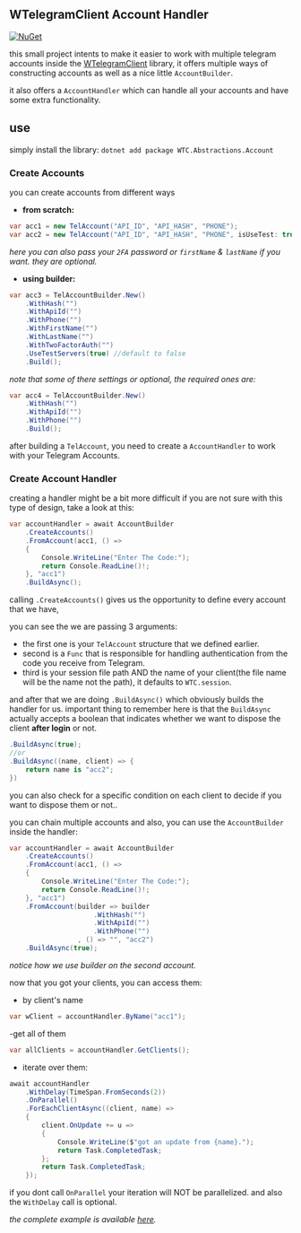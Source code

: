 ## WTelegramClient Account Handler
[![NuGet](https://img.shields.io/nuget/v/WTC.Abstractions.Account)](https://www.nuget.org/packages/WTC.Abstractions.Account)

this small project intents to make it easier to work with multiple telegram accounts inside the [WTelegramClient](https://github.com/wiz0u/WTelegramClient) library, it offers multiple ways of constructing accounts as well as a nice little `AccountBuilder`.

it also offers a `AccountHandler` which can handle all your accounts and have some extra functionality.

## use

simply install the library: `dotnet add package WTC.Abstractions.Account`

### Create Accounts

you can create accounts from different ways

- **from scratch:**
```csharp
var acc1 = new TelAccount("API_ID", "API_HASH", "PHONE");
var acc2 = new TelAccount("API_ID", "API_HASH", "PHONE", isUseTest: true);
```
*here you can also pass your `2FA` password or `firstName` & `lastName` if you want. they are optional.*

- **using builder:**

```csharp
var acc3 = TelAccountBuilder.New()
    .WithHash("")
    .WithApiId("")
    .WithPhone("")
    .WithFirstName("")
    .WithLastName("")
    .WithTwoFactorAuth("")
    .UseTestServers(true) //default to false
    .Build();
```
*note that some of there settings or optional, the required ones are:*
```csharp
var acc4 = TelAccountBuilder.New()
    .WithHash("")
    .WithApiId("")
    .WithPhone("")
    .Build();
```

after building a `TelAccount`, you need to create a `AccountHandler` to work with your Telegram Accounts.

### Create Account Handler

creating a handler might be a bit more difficult if you are not sure with this type of design, take a look at this:

```csharp
var accountHandler = await AccountBuilder
    .CreateAccounts()
    .FromAccount(acc1, () =>
    {
        Console.WriteLine("Enter The Code:");
        return Console.ReadLine()!;
    }, "acc1")
    .BuildAsync();
```

calling `.CreateAccounts()` gives us the opportunity to define every account that we have,

you can see the we are passing 3 arguments:
- the first one is your `TelAccount` structure that we defined earlier.
- second is a `Func` that is responsible for handling authentication from the code you receive from Telegram.
- third is your session file path AND the name of your client(the file name will be the name not the path), it defaults to `WTC.session`.

and after that we are doing `.BuildAsync()` which obviously builds the handler for us.
important thing to remember here is that the `BuildAsync` actually accepts a boolean that indicates whether we want to dispose the client **after login** or not.

```csharp
.BuildAsync(true);
//or
.BuildAsync((name, client) => {
    return name is "acc2";
})
```
you can also check for a specific condition on each client to decide if you want to dispose them or not..

you can chain multiple accounts and also, you can use the `AccountBuilder` inside the handler:

```csharp
var accountHandler = await AccountBuilder
    .CreateAccounts()
    .FromAccount(acc1, () =>
    {
        Console.WriteLine("Enter The Code:");
        return Console.ReadLine()!;
    }, "acc1")
    .FromAccount(builder => builder
                     .WithHash("")
                     .WithApiId("")
                     .WithPhone("")
                 , () => "", "acc2")
    .BuildAsync(true);
```
*notice how we use builder on the second account.*

now that you got your clients, you can access them: 

- by client's name
```csharp
var wClient = accountHandler.ByName("acc1");
```

-get all of them

```csharp
var allClients = accountHandler.GetClients();
```

- iterate over them:

```csharp
await accountHandler
    .WithDelay(TimeSpan.FromSeconds(2))
    .OnParallel()
    .ForEachClientAsync((client, name) =>
    {
        client.OnUpdate += u =>
        {
            Console.WriteLine($"got an update from {name}.");
            return Task.CompletedTask;
        };
        return Task.CompletedTask;
    });
```
if you dont call `OnParallel` your iteration will NOT be parallelized.
and also the `WithDelay` call is optional.


*the complete example is available [here](https://github.com/MrAliSalehi/WTC.Abstractions.Account/blob/master/WTC.Abstractions.Account.Test/Program.cs).*

